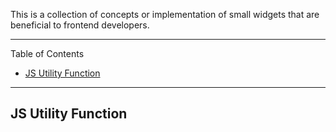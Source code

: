 This is a collection of concepts or implementation of small widgets that are beneficial to frontend developers.

----

Table of Contents
- [JS Utility Function](#js-utility-function)

----
## JS Utility Function
